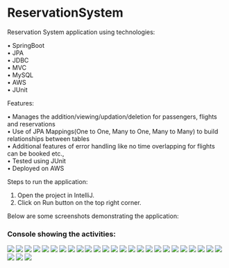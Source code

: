 # ReservationSystem
Reservation System application using technologies: 

• SpringBoot </br>
• JPA </br>
• JDBC</br>
• MVC</br>
• MySQL</br>
• AWS</br>
• JUnit</br>

Features: 

• Manages the addition/viewing/updation/deletion for passengers, flights and reservations </br>
• Use of JPA Mappings(One to One, Many to One, Many to Many) to build relationships between tables </br>
• Additional features of error handling like no time overlapping for flights can be booked etc., </br>
• Tested using JUnit </br>
• Deployed on AWS </br>

Steps to run the application:

1. Open the project in IntelliJ.
2. Click on Run button on the top right corner.

Below are some screenshots demonstrating the application:

### Console showing the activities:
![](images/1.png)
![](images/2.png)
![](images/3.png)
![](images/4.png)
![](images/5.png)
![](images/6.png)
![](images/7.png)
![](images/8.png)
![](images/9.png)
![](images/10.png)
![](images/11.png)
![](images/12.png)
![](images/13.png)
![](images/14.png)
![](images/15.png)
![](images/16.png)
![](images/17.png)
![](images/18.png)
![](images/19.png)
![](images/20.png)
![](images/21.png)
![](images/22.png)
![](images/23.png)
![](images/24.png)
![](images/25.png)
![](images/26.png)
![](images/27.png)
![](images/28.png)
